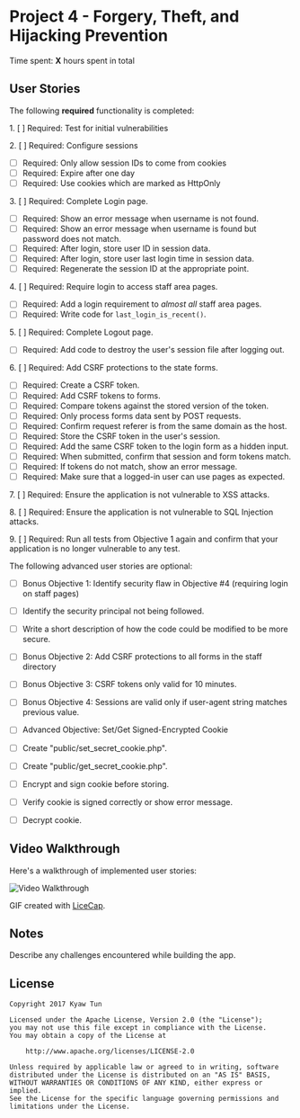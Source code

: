 # Project 4 - Forgery, Theft, and Hijacking Prevention

Time spent: **X** hours spent in total

## User Stories

The following **required** functionality is completed:

1\. [ ]  Required: Test for initial vulnerabilities

2\. [ ]  Required: Configure sessions
  * [ ]  Required: Only allow session IDs to come from cookies
  * [ ]  Required: Expire after one day
  * [ ]  Required: Use cookies which are marked as HttpOnly

3\. [ ]  Required: Complete Login page.
  * [ ]  Required: Show an error message when username is not found.
  * [ ]  Required: Show an error message when username is found but password does not match.
  * [ ]  Required: After login, store user ID in session data.
  * [ ]  Required: After login, store user last login time in session data.
  * [ ]  Required: Regenerate the session ID at the appropriate point.

4\. [ ]  Required: Require login to access staff area pages.
  * [ ]  Required: Add a login requirement to *almost all* staff area pages.
  * [ ]  Required: Write code for `last_login_is_recent()`.

5\. [ ]  Required: Complete Logout page.
  * [ ]  Required: Add code to destroy the user's session file after logging out.

6\. [ ]  Required: Add CSRF protections to the state forms.
  * [ ]  Required: Create a CSRF token.
  * [ ]  Required: Add CSRF tokens to forms.
  * [ ]  Required: Compare tokens against the stored version of the token.
  * [ ]  Required: Only process forms data sent by POST requests.
  * [ ]  Required: Confirm request referer is from the same domain as the host.
  * [ ]  Required: Store the CSRF token in the user's session.
  * [ ]  Required: Add the same CSRF token to the login form as a hidden input.
  * [ ]  Required: When submitted, confirm that session and form tokens match.
  * [ ]  Required: If tokens do not match, show an error message.
  * [ ]  Required: Make sure that a logged-in user can use pages as expected.

7\. [ ]  Required: Ensure the application is not vulnerable to XSS attacks.

8\. [ ]  Required: Ensure the application is not vulnerable to SQL Injection attacks.

9\. [ ]  Required: Run all tests from Objective 1 again and confirm that your application is no longer vulnerable to any test.


The following advanced user stories are optional:

* [ ]  Bonus Objective 1: Identify security flaw in Objective #4 (requiring login on staff pages)
  * [ ]  Identify the security principal not being followed.
  * [ ]  Write a short description of how the code could be modified to be more secure.

* [ ] Bonus Objective 2: Add CSRF protections to all forms in the staff directory

* [ ]  Bonus Objective 3: CSRF tokens only valid for 10 minutes.

* [ ]  Bonus Objective 4: Sessions are valid only if user-agent string matches previous value.

* [ ]  Advanced Objective: Set/Get Signed-Encrypted Cookie
  * [ ]  Create "public/set\_secret\_cookie.php".
  * [ ]  Create "public/get\_secret\_cookie.php".
  * [ ]  Encrypt and sign cookie before storing.
  * [ ]  Verify cookie is signed correctly or show error message.
  * [ ]  Decrypt cookie.

## Video Walkthrough

Here's a walkthrough of implemented user stories:

<img src='http://i.imgur.com/link/to/your/gif/file.gif' title='Video Walkthrough' width='' alt='Video Walkthrough' />

GIF created with [LiceCap](http://www.cockos.com/licecap/).

## Notes

Describe any challenges encountered while building the app.

## License

    Copyright 2017 Kyaw Tun

    Licensed under the Apache License, Version 2.0 (the "License");
    you may not use this file except in compliance with the License.
    You may obtain a copy of the License at

        http://www.apache.org/licenses/LICENSE-2.0

    Unless required by applicable law or agreed to in writing, software
    distributed under the License is distributed on an "AS IS" BASIS,
    WITHOUT WARRANTIES OR CONDITIONS OF ANY KIND, either express or implied.
    See the License for the specific language governing permissions and
    limitations under the License.

